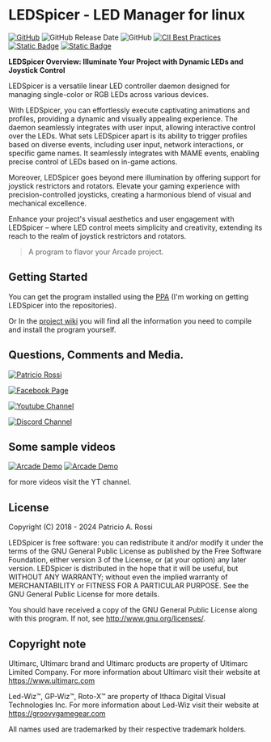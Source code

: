 # LEDSpicer - LED Manager for linux

[![GitHub](https://img.shields.io/github/v/release/meduzapat/LEDSpicer?color=blueviolet)](https://github.com/meduzapat/LEDSpicer/releases/latest)
![GitHub Release Date](https://img.shields.io/github/release-date/meduzapat/LEDSpicer)
![GitHub](https://img.shields.io/github/license/meduzapat/LEDSpicer?color=blue)
[![CII Best Practices](https://bestpractices.coreinfrastructure.org/projects/3183/badge)](https://bestpractices.coreinfrastructure.org/projects/3183)
[![Static Badge](https://img.shields.io/badge/Donations_are_welcome-gray?logo=paypal&labelColor=rgb(255%2C%20209%2C%2064))](https://www.paypal.com/cgi-bin/webscr?cmd=_s-xclick&hosted_button_id=LVNVCXN4NKWP8)
[![Static Badge](https://img.shields.io/badge/OH-rgb(90%2C%2042%2C%20130)?label=Project%20Summary&labelColor=gray)](https://openhub.net/p/ledspicer)

**LEDSpicer Overview: Illuminate Your Project with Dynamic LEDs and Joystick Control**

LEDSpicer is a versatile linear LED controller daemon designed for managing single-color or RGB LEDs across various devices.

With LEDSpicer, you can effortlessly execute captivating animations and profiles, providing a dynamic and visually appealing experience. The daemon seamlessly integrates with user input, allowing interactive control over the LEDs. What sets LEDSpicer apart is its ability to trigger profiles based on diverse events, including user input, network interactions, or specific game names. It seamlessly integrates with MAME events, enabling precise control of LEDs based on in-game actions.

Moreover, LEDSpicer goes beyond mere illumination by offering support for joystick restrictors and rotators. Elevate your gaming experience with precision-controlled joysticks, creating a harmonious blend of visual and mechanical excellence.

Enhance your project's visual aesthetics and user engagement with LEDSpicer – where LED control meets simplicity and creativity, extending its reach to the realm of joystick restrictors and rotators.

>A program to flavor your Arcade project.

## Getting Started

You can get the program installed using the [PPA](https://launchpad.net/~meduzapat/+archive/ubuntu/ledspicer) (I'm working on getting LEDSpicer into the repositories).

Or In the [project wiki](https://github.com/meduzapat/LEDSpicer/wiki/) you will find 
all the information you need to compile and install the program yourself.

## Questions, Comments and Media.

[![Patricio Rossi](https://img.shields.io/badge/Patricio%20Rossi-meduzapat@users.sourceforge.net-orange.svg?logo=minutemailer&logoColor=White)](mailto:meduzapat@users.sourceforge.net)

[![Facebook Page](https://img.shields.io/badge/Visit%20the-Facebook%20page-blue?logo=facebook)](https://www.facebook.com/LEDSpicer-2393969390678210)

[![Youtube Channel](https://img.shields.io/badge/Visit%20the-Youtube%20Channel-red?logo=youtube)](https://www.youtube.com/playlist?list=PLKqGl2gHvQPSnCl0zcyKkzd4-E6xux-Zi)

[![Discord Channel](https://img.shields.io/discord/1187485303313809528?style=flat&logo=discord&logoColor=%235865F2&link=discord.gg%2Fm4D2QVXqm6
)](discord.gg/m4D2QVXqm6)

## Some sample videos

[![Arcade Demo](http://img.youtube.com/vi/DbuePBl1W0Y/0.jpg)](https://youtu.be/DbuePBl1W0Y)
[![Arcade Demo](http://img.youtube.com/vi/l4lzksatgVA/0.jpg)](https://youtu.be/l4lzksatgVA)

for more videos visit the YT channel.

## License

Copyright (C) 2018 - 2024 Patricio A. Rossi

LEDSpicer is free software: you can redistribute it and/or modify it
under the terms of the GNU General Public License as published by the
Free Software Foundation, either version 3 of the License, or
(at your option) any later version.
LEDSpicer is distributed in the hope that it will be useful, but
WITHOUT ANY WARRANTY; without even the implied warranty of
MERCHANTABILITY or FITNESS FOR A PARTICULAR PURPOSE.
See the GNU General Public License for more details.

You should have received a copy of the GNU General Public License along
with this program. If not, see <http://www.gnu.org/licenses/>.

## Copyright note

Ultimarc, Ultimarc brand and Ultimarc products are property of Ultimarc Limited Company.
For more information about Ultimarc visit their website at https://www.ultimarc.com

Led-Wiz™, GP-Wiz™, Roto-X™ are property of Ithaca Digital Visual Technologies Inc.
For more information about Led-Wiz visit their website at https://groovygamegear.com

All names used are trademarked by their respective trademark holders.

